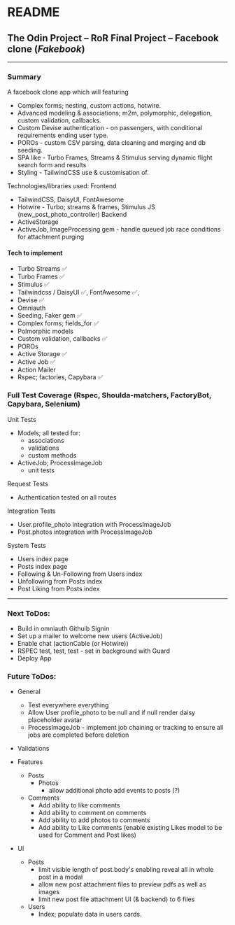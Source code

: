 # README

## The Odin Project – RoR Final Project – Facebook clone (_Fakebook_)

---

### Summary
A facebook clone app which will featuring
- Complex forms; nesting, custom actions, hotwire.
- Advanced modeling & associations; m2m, polymorphic, delegation, custom validation, callbacks.
- Custom Devise authentication - on passengers, with conditional requirements ending user type.
- POROs - custom CSV parsing, data cleaning and merging and db seeding.
- SPA like - Turbo Frames, Streams & Stimulus serving dynamic flight search form and results
- Styling - TailwindCSS use & customisation of.

Technologies/libraries used:
  Frontend
  - TailwindCSS, DaisyUI, FontAwesome
  - Hotwire - Turbo; streams & frames, Stimulus JS (new_post_photo_controller)
  Backend
  - ActiveStorage
  - ActiveJob, ImageProcessing gem - handle queued job race conditions for attachment purging

#### Tech to implement
- Turbo Streams ✅
- Turbo Frames ✅
- Stimulus ✅
- Tailwindcss / DaisyUI ✅, FontAwesome ✅, 
- Devise ✅
- Omniauth
- Seeding, Faker gem ✅
- Complex forms; fields_for ✅
- Polmorphic models
- Custom validation, callbacks ✅
- POROs
- Active Storage ✅
- Active Job ✅
- Action Mailer
- Rspec; factories, Capybara ✅


### Full Test Coverage (Rspec, Shoulda-matchers, FactoryBot, Capybara, Selenium)

Unit Tests
  - Models; all tested for:
    - associations
    - validations
    - custom methods
  - ActiveJob; ProcessImageJob
    - unit tests

Request Tests
  - Authentication tested on all routes

Integration Tests
  - User.profile_photo integration with ProcessImageJob
  - Post.photos integration with ProcessImageJob

System Tests
  - Users index page
  - Posts index page
  - Following & Un-Following from Users index
  - Unfollowing from Posts index
  - Post Liking from Posts index 

---

### Next ToDos:

- Build in omniauth Githuib Signin
- Set up a mailer to welcome new users (ActiveJob)
- Enable chat (actionCable (or Hotwire))
- RSPEC test, test, test - set in background with Guard
- Deploy App

### Future ToDos:

- General
  - Test everywhere everything
  - Allow User profile_photo to be null and if null render daisy placeholder avatar
  - ProcessImageJob - implement job chaining or tracking to ensure all jobs are completed before
    deletion

- Validations
  
- Features
  - Posts
    - Photos
      - allow additional photo add events to posts (?)
  - Comments
    - Add ability to like comments
    - Add ability to comment on comments
    - Add ability to add photos to comments
    - Add ability to Like comments (enable existing Likes model to be used for Comment and Post likes)

- UI
  - Posts
    - limit visible length of post.body's enabling reveal all in whole post in a modal
    - allow new post attachment files to preview pdfs as well as images
    - limit new post file attachment UI (& backend) to 6 files
  - Users
    - Index; populate data in users cards.
